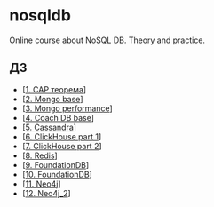 # nosqldb
Online course about NoSQL DB. Theory and practice.

## ДЗ
- [[1. CAP теорема](./homework/1.%20CAP/hw.md)]
- [[2. Mongo base](./homework/2.%20Mongo%20base/hw.md)]
- [[3. Mongo performance](./homework/3.%20Mongo%20perfomance/hw.md)]
- [[4. Coach DB base](./homework/4.%20CoachDB/hw.md)]
- [[5. Cassandra](./homework/5.%20Cassandra/hw.md)]
- [[6. ClickHouse part 1](./homework/6%20ClickHouse/hw.md)]
- [[7. ClickHouse part 2](./homework/7%20ClickHouse%20part%202/hw.md)]
- [[8. Redis](./homework/8.%20Redis/hw.md)]
- [[9. FoundationDB](./homework/9.%20FoundationDB/hw.md)]
- [[10. FoundationDB](./homework/10.%20etcd/hw.md)]
- [[11. Neo4j](./homework/11.%20Neo4j/hw_part1.md)]
- [[12. Neo4j_2](./homework/11.%20Neo4j/hw_part2.md)]
